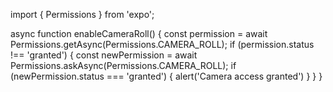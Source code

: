 
import { Permissions } from 'expo';


async function enableCameraRoll() {
  const permission =  await Permissions.getAsync(Permissions.CAMERA_ROLL);
  if (permission.status !== 'granted') {
    const newPermission = await Permissions.askAsync(Permissions.CAMERA_ROLL);
    if (newPermission.status === 'granted') {
      alert('Camera access granted')
    }
  }
}
